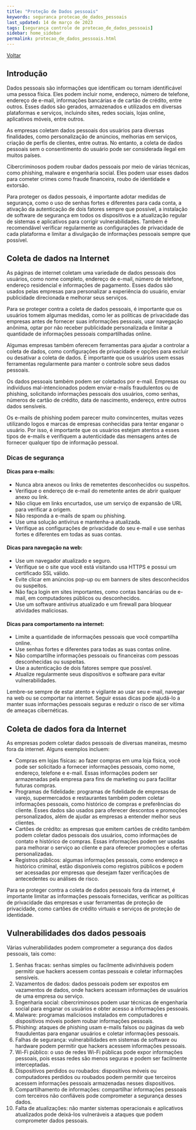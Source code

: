 ```yaml
---
title: "Proteção de Dados pessoais"
keywords: seguranca protecao_de_dados_pessoais
last_updated: 14 de março de 2023 
tags: [segurança controle de protecao_de_dados_pessoais]
sidebar: home_sidebar
permalink: protecao_de_dados_pessoais.html
---
```


[Voltar](/seguranca.html)


## Introdução

Dados pessoais são informações que identificam ou tornam identificável uma pessoa física. Eles podem incluir nome, endereço, número de telefone, endereço de e-mail, informações bancárias e de cartão de crédito, entre outros. Esses dados são gerados, armazenados e utilizados em diversas plataformas e serviços, incluindo sites, redes sociais, lojas online, aplicativos móveis, entre outros.

As empresas coletam dados pessoais dos usuários para diversas finalidades, como personalização de anúncios, melhorias em serviços, criação de perfis de clientes, entre outras. No entanto, a coleta de dados pessoais sem o consentimento do usuário pode ser considerada ilegal em muitos países.

Cibercriminosos podem roubar dados pessoais por meio de várias técnicas, como phishing, malware e engenharia social. Eles podem usar esses dados para cometer crimes como fraude financeira, roubo de identidade e extorsão.

Para proteger os dados pessoais, é importante adotar medidas de segurança, como o uso de senhas fortes e diferentes para cada conta, a ativação da autenticação de dois fatores sempre que possível, a instalação de software de segurança em todos os dispositivos e a atualização regular de sistemas e aplicativos para corrigir vulnerabilidades. Também é recomendável verificar regularmente as configurações de privacidade de cada plataforma e limitar a divulgação de informações pessoais sempre que possível.

## Coleta de dados na Internet
As páginas de internet coletam uma variedade de dados pessoais dos usuários, como nome completo, endereço de e-mail, número de telefone, endereço residencial e informações de pagamento. Esses dados são usados pelas empresas para personalizar a experiência do usuário, enviar publicidade direcionada e melhorar seus serviços.

Para se proteger contra a coleta de dados pessoais, é importante que os usuários tomem algumas medidas, como ler as políticas de privacidade das empresas antes de fornecer suas informações pessoais, usar navegação anônima, optar por não receber publicidade personalizada e limitar a quantidade de informações pessoais compartilhadas online.

Algumas empresas também oferecem ferramentas para ajudar a controlar a coleta de dados, como configurações de privacidade e opções para excluir ou desativar a coleta de dados. É importante que os usuários usem essas ferramentas regularmente para manter o controle sobre seus dados pessoais.

Os dados pessoais também podem ser coletados por e-mail. Empresas ou indivíduos mal-intencionados podem enviar e-mails fraudulentos ou de phishing, solicitando informações pessoais dos usuários, como senhas, números de cartão de crédito, data de nascimento, endereço, entre outros dados sensíveis.

Os e-mails de phishing podem parecer muito convincentes, muitas vezes utilizando logos e marcas de empresas conhecidas para tentar enganar o usuário. Por isso, é importante que os usuários estejam atentos a esses tipos de e-mails e verifiquem a autenticidade das mensagens antes de fornecer qualquer tipo de informação pessoal.

### Dicas de segurança

#### Dicas para e-mails:
- Nunca abra anexos ou links de remetentes desconhecidos ou suspeitos.
- Verifique o endereço de e-mail do remetente antes de abrir qualquer anexo ou link.
- Não clique em links encurtados, use um serviço de expansão de URL para verificar a origem.
- Não responda a e-mails de spam ou phishing.
- Use uma solução antivírus e mantenha-a atualizada.
- Verifique as configurações de privacidade do seu e-mail e use senhas fortes e diferentes em todas as suas contas.

#### Dicas para navegação na web:
- Use um navegador atualizado e seguro.
- Verifique se o site que você está visitando usa HTTPS e possui um certificado SSL válido.
- Evite clicar em anúncios pop-up ou em banners de sites desconhecidos ou suspeitos.
- Não faça login em sites importantes, como contas bancárias ou de e-mail, em computadores públicos ou desconhecidos.
- Use um software antivírus atualizado e um firewall para bloquear atividades maliciosas.

#### Dicas para comportamento na internet:
- Limite a quantidade de informações pessoais que você compartilha online.
- Use senhas fortes e diferentes para todas as suas contas online.
- Não compartilhe informações pessoais ou financeiras com pessoas desconhecidas ou suspeitas.
- Use a autenticação de dois fatores sempre que possível.
- Atualize regularmente seus dispositivos e software para evitar vulnerabilidades.

Lembre-se sempre de estar atento e vigilante ao usar seu e-mail, navegar na web ou se comportar na internet. Seguir essas dicas pode ajudá-lo a manter suas informações pessoais seguras e reduzir o risco de ser vítima de ameaças cibernéticas.


## Coleta de dados fora da Internet
As empresas podem coletar dados pessoais de diversas maneiras, mesmo fora da internet. Alguns exemplos incluem:

- Compras em lojas físicas: ao fazer compras em uma loja física, você pode ser solicitado a fornecer informações pessoais, como nome, endereço, telefone e e-mail. Essas informações podem ser armazenadas pela empresa para fins de marketing ou para facilitar futuras compras.
- Programas de fidelidade: programas de fidelidade de empresas de varejo, supermercados e restaurantes também podem coletar informações pessoais, como histórico de compras e preferências do cliente. Esses dados são usados ​​para oferecer descontos e promoções personalizados, além de ajudar as empresas a entender melhor seus clientes.
- Cartões de crédito: as empresas que emitem cartões de crédito também podem coletar dados pessoais dos usuários, como informações de contato e histórico de compras. Essas informações podem ser usadas ​​para melhorar o serviço ao cliente e para oferecer promoções e ofertas personalizadas.
- Registros públicos: algumas informações pessoais, como endereço e histórico criminal, estão disponíveis como registros públicos e podem ser acessadas por empresas que desejam fazer verificações de antecedentes ou análises de risco.

Para se proteger contra a coleta de dados pessoais fora da internet, é importante limitar as informações pessoais fornecidas, verificar as políticas de privacidade das empresas e usar ferramentas de proteção de privacidade, como cartões de crédito virtuais e serviços de proteção de identidade.

## Vulnerabilidades dos dados pessoais
Várias vulnerabilidades podem comprometer a segurança dos dados pessoais, tais como:

1. Senhas fracas: senhas simples ou facilmente adivinháveis podem permitir que hackers acessem contas pessoais e coletar informações sensíveis.
1. Vazamentos de dados: dados pessoais podem ser expostos em vazamentos de dados, onde hackers acessam informações de usuários de uma empresa ou serviço.
1. Engenharia social: cibercriminosos podem usar técnicas de engenharia social para enganar os usuários e obter acesso a informações pessoais.
1. Malware: programas maliciosos instalados em computadores e dispositivos móveis podem roubar informações pessoais.
1. Phishing: ataques de phishing usam e-mails falsos ou páginas da web fraudulentas para enganar usuários e coletar informações pessoais.
1. Falhas de segurança: vulnerabilidades em sistemas de software ou hardware podem permitir que hackers acessem informações pessoais.
1. Wi-Fi público: o uso de redes Wi-Fi públicas pode expor informações pessoais, pois essas redes são menos seguras e podem ser facilmente interceptadas.
1. Dispositivos perdidos ou roubados: dispositivos móveis ou computadores perdidos ou roubados podem permitir que terceiros acessem informações pessoais armazenadas nesses dispositivos.
1. Compartilhamento de informações: compartilhar informações pessoais com terceiros não confiáveis pode comprometer a segurança desses dados.
1. Falta de atualizações: não manter sistemas operacionais e aplicativos atualizados pode deixá-los vulneráveis a ataques que podem comprometer dados pessoais.